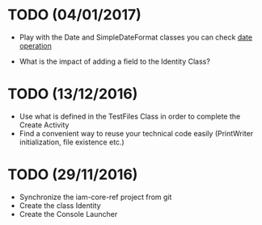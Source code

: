 # TODO (04/01/2017)
* Play with the Date and SimpleDateFormat classes you can check [date operation](http://thomas-broussard.fr/presentation/fundamental/lecture7.html?full#8 "date") 

* What is the impact of adding a field to the Identity Class?

# TODO (13/12/2016)
* Use what is defined in the TestFiles Class in order to complete the Create Activity
* Find a convenient way to reuse your technical code easily (PrintWriter initialization, file existence etc.)


# TODO (29/11/2016)
* Synchronize the iam-core-ref project from git
* Create the class Identity
* Create the Console Launcher
